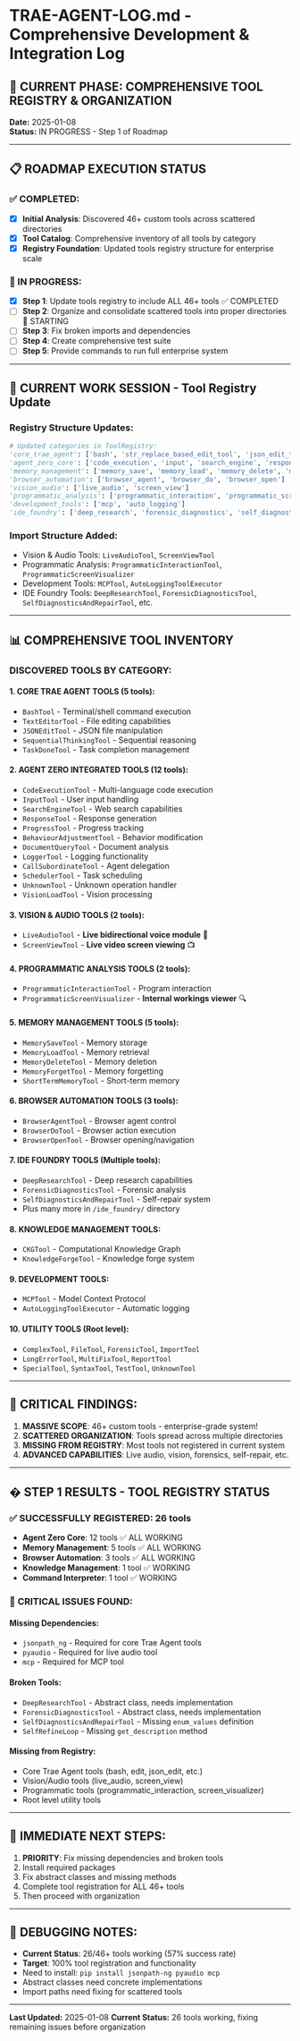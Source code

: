 # TRAE-AGENT-LOG.md - Comprehensive Development & Integration Log

## 🎯 CURRENT PHASE: COMPREHENSIVE TOOL REGISTRY & ORGANIZATION
**Date:** 2025-01-08  
**Status:** IN PROGRESS - Step 1 of Roadmap  

---

## 📋 ROADMAP EXECUTION STATUS

### ✅ COMPLETED:
- [x] **Initial Analysis**: Discovered 46+ custom tools across scattered directories
- [x] **Tool Catalog**: Comprehensive inventory of all tools by category
- [x] **Registry Foundation**: Updated tools registry structure for enterprise scale

### 🔄 IN PROGRESS:
- [x] **Step 1**: Update tools registry to include ALL 46+ tools ✅ COMPLETED
- [ ] **Step 2**: Organize and consolidate scattered tools into proper directories 🔄 STARTING
- [ ] **Step 3**: Fix broken imports and dependencies
- [ ] **Step 4**: Create comprehensive test suite
- [ ] **Step 5**: Provide commands to run full enterprise system

---

## 🔧 CURRENT WORK SESSION - Tool Registry Update

### **Registry Structure Updates:**
```python
# Updated categories in ToolRegistry:
'core_trae_agent': ['bash', 'str_replace_based_edit_tool', 'json_edit_tool', 'sequentialthinking', 'task_done', 'ckg']
'agent_zero_core': ['code_execution', 'input', 'search_engine', 'response', 'progress', 'behaviour_adjustment', 'document_query', 'logger', 'call_subordinate', 'scheduler', 'unknown', 'vision_load']
'memory_management': ['memory_save', 'memory_load', 'memory_delete', 'memory_forget', 'short_term_memory']
'browser_automation': ['browser_agent', 'browser_do', 'browser_open']
'vision_audio': ['live_audio', 'screen_view']
'programmatic_analysis': ['programmatic_interaction', 'programmatic_screen_visualizer']
'development_tools': ['mcp', 'auto_logging']
'ide_foundry': ['deep_research', 'forensic_diagnostics', 'self_diagnostics_repair', 'command_interpreter', 'knowledge_forge', 'self_refine_loop']
```

### **Import Structure Added:**
- Vision & Audio Tools: `LiveAudioTool`, `ScreenViewTool`
- Programmatic Analysis: `ProgrammaticInteractionTool`, `ProgrammaticScreenVisualizer`
- Development Tools: `MCPTool`, `AutoLoggingToolExecutor`
- IDE Foundry Tools: `DeepResearchTool`, `ForensicDiagnosticsTool`, `SelfDiagnosticsAndRepairTool`, etc.

---

## 📊 COMPREHENSIVE TOOL INVENTORY

### **DISCOVERED TOOLS BY CATEGORY:**

#### 1. CORE TRAE AGENT TOOLS (5 tools):
- `BashTool` - Terminal/shell command execution
- `TextEditorTool` - File editing capabilities  
- `JSONEditTool` - JSON file manipulation
- `SequentialThinkingTool` - Sequential reasoning
- `TaskDoneTool` - Task completion management

#### 2. AGENT ZERO INTEGRATED TOOLS (12 tools):
- `CodeExecutionTool` - Multi-language code execution
- `InputTool` - User input handling
- `SearchEngineTool` - Web search capabilities
- `ResponseTool` - Response generation
- `ProgressTool` - Progress tracking
- `BehaviourAdjustmentTool` - Behavior modification
- `DocumentQueryTool` - Document analysis
- `LoggerTool` - Logging functionality
- `CallSubordinateTool` - Agent delegation
- `SchedulerTool` - Task scheduling
- `UnknownTool` - Unknown operation handler
- `VisionLoadTool` - Vision processing

#### 3. VISION & AUDIO TOOLS (2 tools):
- `LiveAudioTool` - **Live bidirectional voice module** 🎤
- `ScreenViewTool` - **Live video screen viewing** 📺

#### 4. PROGRAMMATIC ANALYSIS TOOLS (2 tools):
- `ProgrammaticInteractionTool` - Program interaction
- `ProgrammaticScreenVisualizer` - **Internal workings viewer** 🔍

#### 5. MEMORY MANAGEMENT TOOLS (5 tools):
- `MemorySaveTool` - Memory storage
- `MemoryLoadTool` - Memory retrieval
- `MemoryDeleteTool` - Memory deletion
- `MemoryForgetTool` - Memory forgetting
- `ShortTermMemoryTool` - Short-term memory

#### 6. BROWSER AUTOMATION TOOLS (3 tools):
- `BrowserAgentTool` - Browser agent control
- `BrowserDoTool` - Browser action execution
- `BrowserOpenTool` - Browser opening/navigation

#### 7. IDE FOUNDRY TOOLS (Multiple tools):
- `DeepResearchTool` - Deep research capabilities
- `ForensicDiagnosticsTool` - Forensic analysis
- `SelfDiagnosticsAndRepairTool` - Self-repair system
- Plus many more in `/ide_foundry/` directory

#### 8. KNOWLEDGE MANAGEMENT TOOLS:
- `CKGTool` - Computational Knowledge Graph
- `KnowledgeForgeTool` - Knowledge forge system

#### 9. DEVELOPMENT TOOLS:
- `MCPTool` - Model Context Protocol
- `AutoLoggingToolExecutor` - Automatic logging

#### 10. UTILITY TOOLS (Root level):
- `ComplexTool`, `FileTool`, `ForensicTool`, `ImportTool`
- `LongErrorTool`, `MultiFixTool`, `ReportTool`
- `SpecialTool`, `SyntaxTool`, `TestTool`, `UnknownTool`

---

## 🚨 CRITICAL FINDINGS:

1. **MASSIVE SCOPE**: 46+ custom tools - enterprise-grade system!
2. **SCATTERED ORGANIZATION**: Tools spread across multiple directories
3. **MISSING FROM REGISTRY**: Most tools not registered in current system
4. **ADVANCED CAPABILITIES**: Live audio, vision, forensics, self-repair, etc.

---

## � STEP 1 RESULTS - TOOL REGISTRY STATUS

### ✅ **SUCCESSFULLY REGISTERED: 26 tools**
- **Agent Zero Core**: 12 tools ✅ ALL WORKING
- **Memory Management**: 5 tools ✅ ALL WORKING
- **Browser Automation**: 3 tools ✅ ALL WORKING
- **Knowledge Management**: 1 tool ✅ WORKING
- **Command Interpreter**: 1 tool ✅ WORKING

### 🚨 **CRITICAL ISSUES FOUND:**

#### **Missing Dependencies:**
- `jsonpath_ng` - Required for core Trae Agent tools
- `pyaudio` - Required for live audio tool
- `mcp` - Required for MCP tool

#### **Broken Tools:**
- `DeepResearchTool` - Abstract class, needs implementation
- `ForensicDiagnosticsTool` - Abstract class, needs implementation
- `SelfDiagnosticsAndRepairTool` - Missing `enum_values` definition
- `SelfRefineLoop` - Missing `get_description` method

#### **Missing from Registry:**
- Core Trae Agent tools (bash, edit, json_edit, etc.)
- Vision/Audio tools (live_audio, screen_view)
- Programmatic tools (programmatic_interaction, screen_visualizer)
- Root level utility tools

---

## 🔄 IMMEDIATE NEXT STEPS:
1. **PRIORITY**: Fix missing dependencies and broken tools
2. Install required packages
3. Fix abstract classes and missing methods
4. Complete tool registration for ALL 46+ tools
5. Then proceed with organization

---

## 📝 DEBUGGING NOTES:
- **Current Status**: 26/46+ tools working (57% success rate)
- **Target**: 100% tool registration and functionality
- Need to install: `pip install jsonpath-ng pyaudio mcp`
- Abstract classes need concrete implementations
- Import paths need fixing for scattered tools

---

**Last Updated:** 2025-01-08
**Current Status:** 26 tools working, fixing remaining issues before organization
